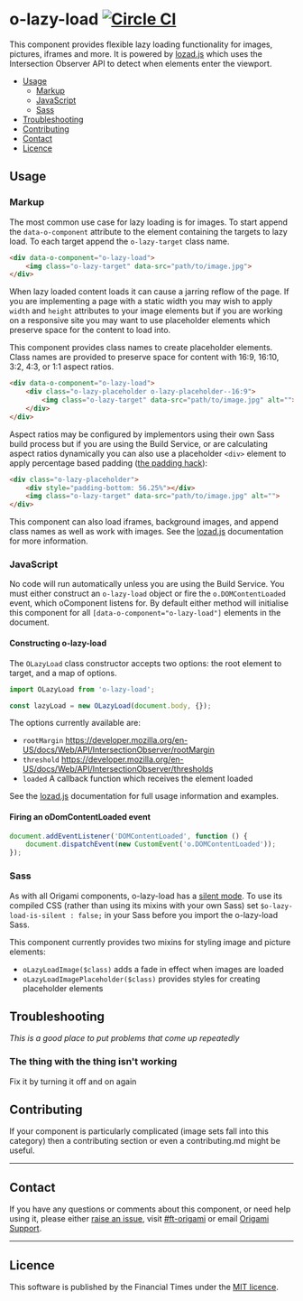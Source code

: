 o-lazy-load [![Circle CI](https://circleci.com/gh/Financial-Times/o-lazy-load/tree/master.svg?style=svg)](https://circleci.com/gh/Financial-Times/o-lazy-load/tree/master)
=================

This component provides flexible lazy loading functionality for images, pictures, iframes and more. It is powered by [lozad.js] which uses the Intersection Observer API to detect when elements enter the viewport.

- [Usage](#usage)
	- [Markup](#markup)
	- [JavaScript](#javascript)
	- [Sass](#sass)
- [Troubleshooting](#troubleshooting)
- [Contributing](#contributing)
- [Contact](#contact)
- [Licence](#licence)

[lozad.js]: (https://github.com/ApoorvSaxena/lozad.js)

## Usage

### Markup

The most common use case for lazy loading is for images. To start append the `data-o-component` attribute to the element containing the targets to lazy load. To each target append the `o-lazy-target` class name.

```html
<div data-o-component="o-lazy-load">
	<img class="o-lazy-target" data-src="path/to/image.jpg">
</div>
```

When lazy loaded content loads it can cause a jarring reflow of the page. If you are implementing a page with a static width you may wish to apply `width` and `height` attributes to your image elements but if you are working on a responsive site you may want to use placeholder elements which preserve space for the content to load into.

This component provides class names to create placeholder elements. Class names are provided to preserve space for content with 16:9, 16:10, 3:2, 4:3, or 1:1 aspect ratios.

```html
<div data-o-component="o-lazy-load">
	<div class="o-lazy-placeholder o-lazy-placeholder--16:9">
		<img class="o-lazy-target" data-src="path/to/image.jpg" alt="">
	</div>
</div>
```

Aspect ratios may be configured by implementors using their own Sass build process but if you are using the Build Service, or are calculating aspect ratios dynamically you can also use a placeholder `<div>` element to apply percentage based padding ([the padding hack](https://css-tricks.com/aspect-ratio-boxes/)):

```html
<div class="o-lazy-placeholder">
	<div style="padding-bottom: 56.25%"></div>
	<img class="o-lazy-target" data-src="path/to/image.jpg" alt="">
</div>
```

This component can also load iframes, background images, and append class names as well as work with images. See the [lozad.js] documentation for more information.

### JavaScript

No code will run automatically unless you are using the Build Service.
You must either construct an `o-lazy-load` object or fire the `o.DOMContentLoaded` event, which oComponent listens for. By default either method will initialise this component for all `[data-o-component="o-lazy-load"]` elements in the document.

#### Constructing o-lazy-load

The `OLazyLoad` class constructor accepts two options: the root element to target, and a map of options.

```js
import OLazyLoad from 'o-lazy-load';

const lazyLoad = new OLazyLoad(document.body, {});
```

The options currently available are:

- `rootMargin` https://developer.mozilla.org/en-US/docs/Web/API/IntersectionObserver/rootMargin
- `threshold` https://developer.mozilla.org/en-US/docs/Web/API/IntersectionObserver/thresholds
- `loaded` A callback function which receives the element loaded

See the [lozad.js] documentation for full usage information and examples.

#### Firing an oDomContentLoaded event

```js
document.addEventListener('DOMContentLoaded', function () {
	document.dispatchEvent(new CustomEvent('o.DOMContentLoaded'));
});
```

### Sass

As with all Origami components, o-lazy-load has a [silent mode](http://origami.ft.com/docs/syntax/scss/#silent-styles). To use its compiled CSS (rather than using its mixins with your own Sass) set `$o-lazy-load-is-silent : false;` in your Sass before you import the o-lazy-load Sass.

This component currently provides two mixins for styling image and picture elements:

- `oLazyLoadImage($class)` adds a fade in effect when images are loaded
- `oLazyLoadImagePlaceholder($class)` provides styles for creating placeholder elements

## Troubleshooting
_This is a good place to put problems that come up repeatedly_

### The thing with the thing isn't working
Fix it by turning it off and on again

## Contributing
If your component is particularly complicated (image sets fall into this category) then a contributing section or even a contributing.md might be useful.

---

## Contact

If you have any questions or comments about this component, or need help using it, please either [raise an issue](https://github.com/Financial-Times/o-lazy-load/issues), visit [#ft-origami](https://financialtimes.slack.com/messages/ft-origami/) or email [Origami Support](mailto:origami-support@ft.com).

----

## Licence

This software is published by the Financial Times under the [MIT licence](http://opensource.org/licenses/MIT).
